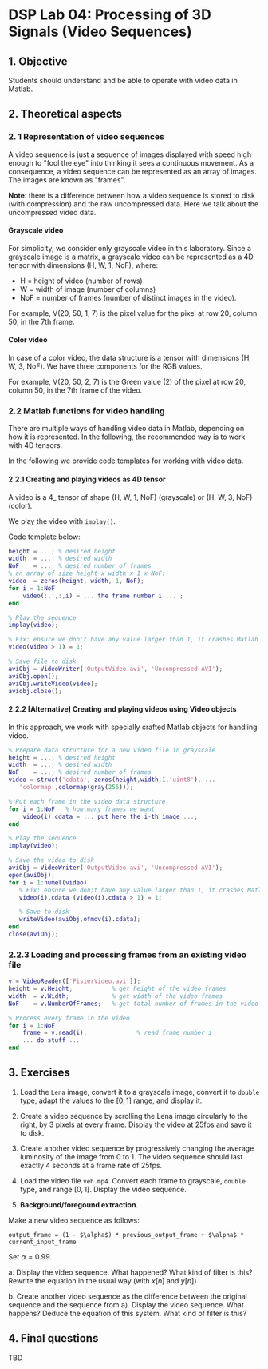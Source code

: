 # DSP Lab 04: Processing of 3D Signals (Video Sequences)

## 1. Objective

Students should understand and be able to operate with video data in Matlab.

## 2. Theoretical aspects

### 2. 1 Representation of video sequences 

A video sequence is just a sequence of images displayed with speed high enough to "fool the eye" into thinking it sees a continuous movement.
As a consequence, a video sequence can be represented as an array of images. The images are known as "frames".

**Note**: there is a difference between how a video sequence is stored to disk (with compression) and the raw uncompressed data. Here we talk about the uncompressed video data.

#### Grayscale video

For simplicity, we consider only grayscale video in this laboratory. Since a grayscale image is a matrix, a grayscale video can be represented as a 4D tensor with dimensions (H, W, 1, NoF), where:
- H = height of video (number of rows)
- W = width of image (number of columns)
- NoF = number of frames (number of distinct images in the video).

For example, V(20, 50, 1, 7) is the pixel value for the pixel at row 20, column 50, in the 7th frame.

#### Color video

In case of a color video, the data structure is a tensor with dimensions (H, W, 3, NoF). We have three components for the RGB values. 

For example, V(20, 50, 2, 7) is the Green value (2) of the pixel at row 20, column 50, in the 7th frame of the video.

### 2.2 Matlab functions for video handling

There are multiple ways of handling video data in Matlab, depending on how it is represented. In the following, the recommended way is to work with 4D tensors.

In the following we provide code templates for working with video data.

#### 2.2.1 Creating and playing videos as 4D tensor

A video is a 4_ tensor of shape (H, W, 1, NoF) (grayscale) or (H, W, 3, NoF) (color).

We play the video with `implay()`.

Code template below:


```matlab
height = ...; % desired height
width  = ...; % desired width
NoF    = ...; % desired number of frames
% an array of size height x width x 1 x NoF:
video  = zeros(height, width, 1, NoF);   
for i = 1:NoF
    video(:,:,:,i) = ... the frame number i ... ;
end

% Play the sequence
implay(video);

% Fix: ensure we don't have any value larger than 1, it crashes Matlab
video(video > 1) = 1;

% Save file to disk
aviObj = VideoWriter('OutputVideo.avi', 'Uncompressed AVI');
aviObj.open();
aviObj.writeVideo(video);
aviobj.close();
```

#### 2.2.2 \[Alternative\] Creating and playing videos using Video objects
In this approach, we work with specially crafted Matlab objects for handling video.


```matlab
% Prepare data structure for a new video file in grayscale
height = ...; % desired height
width  = ...; % desired width
NoF    = ...; % desired number of frames
video = struct('cdata', zeros(height,width,1,'uint8'), ...
   'colormap',colormap(gray(256)));

% Put each frame in the video data structure
for i = 1:NoF   % how many frames we want
    video(i).cdata = ... put here the i-th image ...;
end

% Play the sequence
implay(video);

% Save the video to disk
aviObj = VideoWriter('OutputVideo.avi', 'Uncompressed AVI');
open(aviObj);
for i = 1:numel(video)
   % Fix: ensure we don;t have any value larger than 1, it crashes Matlab
   video(i).cdata (video(i).cdata > 1) = 1;

   % Save to disk
   writeVideo(aviObj,ofmov(i).cdata);
end
close(aviObj);
```

### 2.2.3 Loading and processing frames from an existing video file



```matlab
v = VideoReader(['FisierVideo.avi']);
height = v.Height;           % get height of the video frames
width  = v.Width;            % get width of the video frames
NoF    = v.NumberOfFrames;   % get total number of frames in the video

% Process every frame in the video
for i = 1:NoF
    frame = v.read(i);              % read frame number i
    ... do stuff ...
end
```

## 3. Exercises

1. Load the `Lena` image, convert it to a grayscale image, convert it to `double` type, adapt the values to the $[0,1]$ range, and display it.

2. Create a video sequence by scrolling the Lena image circularly to the right, by $3$ pixels at every frame. Display the video at 25fps and save it to disk.

3. Create another video sequence by progressively changing the average luminosity of the image from 0 to 1. The video sequence should last exactly 4 seconds at a frame rate of 25fps.

4. Load the video file `veh.mp4`. Convert each frame to grayscale, `double` type, and range $[0,1]$. Display the video sequence.

5. **Background/foregound extraction**. 
    
  Make a new video sequence as follows:

    output_frame = (1 - $\alpha$) * previous_output_frame + $\alpha$ * current_input_frame
    
  Set $\alpha = 0.99$. 

  a. Display the video sequence. What happened? What kind of filter is this?
  Rewrite the equation in the usual way (with $x[n]$ and $y[n]$)
    
  b. Create another video sequence as the difference between the original sequence
  and the sequence from a). Display the video sequence. What happens?
  Deduce the equation of this system. What kind of filter is this?

## 4. Final questions

TBD

